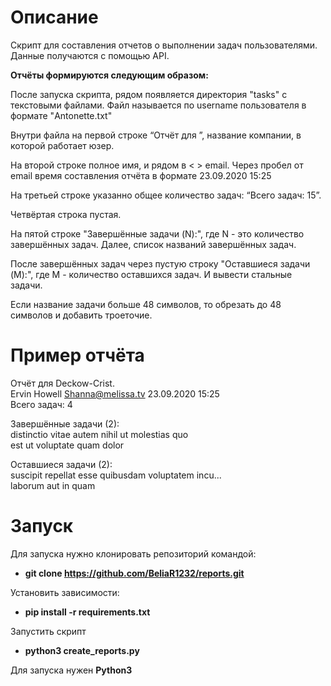 # Описание

Скрипт для составления отчетов о выполнении задач пользователями.
Данные получаются с помощью API. 

**Отчёты формируются следующим образом:**

После запуска скрипта, рядом появляется директория "tasks" с текстовыми файлами. Файл называется по username пользователя в формате "Antonette.txt"

Внутри файла на первой строке “Отчёт для ”, название компании, в которой работает юзер.

На второй строке полное имя, и рядом в < > email. Через пробел от email время составления отчёта в формате 23.09.2020 15:25

На третьей строке указанно общее количество задач: “Всего задач: 15”.

Четвёртая строка пустая.

На пятой строке "Завершённые задачи (N):", где N - это количество завершённых задач. Далее, список названий завершённых задач.

После завершённых задач через пустую строку "Оставшиеся задачи (M):", где M - количество оставшихся задач. И вывести стальные задачи.

Если название задачи больше 48 символов, то обрезать до 48 символов и добавить троеточие.

# Пример отчёта  

Отчёт для Deckow-Crist.  
Ervin Howell <Shanna@melissa.tv> 23.09.2020 15:25  
Всего задач: 4

 

Завершённые задачи (2):  
distinctio vitae autem nihil ut molestias quo  
est ut voluptate quam dolor

 

Оставшиеся задачи (2):  
suscipit repellat esse quibusdam voluptatem incu...  
laborum aut in quam

# Запуск  

Для запуска нужно клонировать репозиторий командой:
+ **git clone https://github.com/BeliaR1232/reports.git**   
  
Установить зависимости:
+ **pip install -r requirements.txt**   
  
Запустить скрипт
+ **python3 create_reports.py**   
  
Для запуска нужен **Python3**
